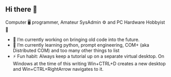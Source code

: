 ## Hi there 👋

Computer :desktop_computer: programmer, Amateur SysAdmin :gear: and PC Hardware Hobbyist :wrench:

- 🔭 I’m currently working on bringing old code into the future.
- 🌱 I’m currently learning python, prompt engineering, COM+ (aka Distributed COM) and too many other things to list
- ⚡ Fun habit: Always keep a tutorial up on a separate virtual desktop. On Windows at the time of this writing Win+CTRL+D creates a new desktop and Win+CTRL+RightArrow navigates to it.
<!--
**arnshea/arnshea** is a ✨ _special_ ✨ repository because its `README.md` (this file) appears on your GitHub profile.

Here are some ideas to get you started:

- 🔭 I’m currently working on ...
- 🌱 I’m currently learning ...
- 👯 I’m looking to collaborate on ...
- 🤔 I’m looking for help with ...
- 💬 Ask me about ...
- 📫 How to reach me: ...
- 😄 Pronouns: ...
- ⚡ Fun fact: ...
-->
